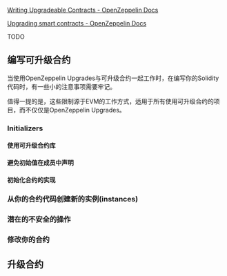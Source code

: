 
[Writing Upgradeable Contracts - OpenZeppelin Docs](https://docs.openzeppelin.com/upgrades-plugins/1.x/writing-upgradeable)

[Upgrading smart contracts - OpenZeppelin Docs](https://docs.openzeppelin.com/learn/upgrading-smart-contracts)

TODO

## 编写可升级合约

当使用OpenZeppelin Upgrades与可升级合约一起工作时，在编写你的Solidity代码时，有一些小的注意事项需要牢记。

值得一提的是，这些限制源于EVM的工作方式，适用于所有使用可升级合约的项目，而不仅仅是OpenZeppelin Upgrades。

### Initializers

#### 使用可升级合约库

#### 避免初始值在成员中声明

#### 初始化合约的实现

### 从你的合约代码创建新的实例(instances)

### 潜在的不安全的操作

### 修改你的合约

## 升级合约

